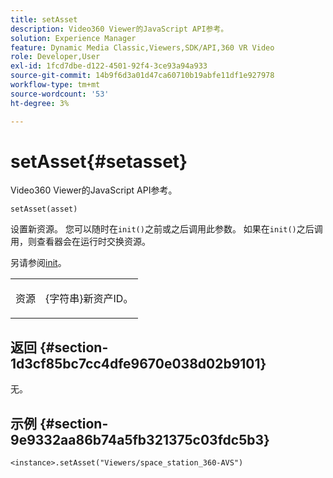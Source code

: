```yaml
---
title: setAsset
description: Video360 Viewer的JavaScript API参考。
solution: Experience Manager
feature: Dynamic Media Classic,Viewers,SDK/API,360 VR Video
role: Developer,User
exl-id: 1fcd7dbe-d122-4501-92f4-3ce93a94a933
source-git-commit: 14b9f6d3a01d47ca60710b19abfe11df1e927978
workflow-type: tm+mt
source-wordcount: '53'
ht-degree: 3%

---
```


# setAsset{#setasset}

Video360 Viewer的JavaScript API参考。

`setAsset(asset)`

设置新资源。 您可以随时在`init()`之前或之后调用此参数。 如果在`init()`之后调用，则查看器会在运行时交换资源。

另请参阅[init](../../../c-html5-aem-asset-viewers/c-html5-aem-video360/c-html5-aem-video360-javascriptapiref/r-html5-aem-video360-javascriptapiref-init.md#reference-aee94dd92a28410784f7a1792e28683b)。

<table id="table_896DFF34A68A403DB93A6D597461A573"> 
 <tbody> 
  <tr> 
   <td colname="col1"> <p> <span class="codeph">资源</span> </p> </td> 
   <td colname="col2"> <p>{<span class="codeph">字符串</span>}新资产ID。 </p> </td> 
  </tr> 
 </tbody> 
</table>

## 返回 {#section-1d3cf85bc7cc4dfe9670e038d02b9101}

无。

## 示例 {#section-9e9332aa86b74a5fb321375c03fdc5b3}

```
<instance>.setAsset("Viewers/space_station_360-AVS")
```
